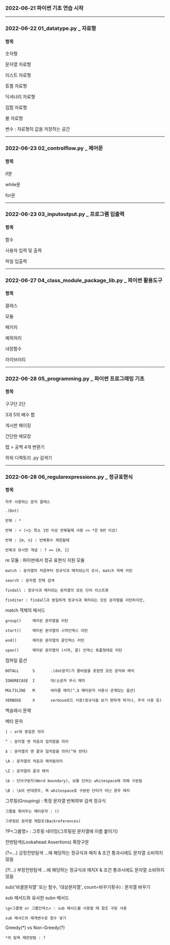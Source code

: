 ### 2022-06-21 파이썬 기초 연습 시작

---

### 2022-06-22 01_datatype.py _ 자료형

#### 항목
숫자형

문자열 자료형

리스트 자료형

튜플 자료형

딕셔너리 자료형

집합 자료형

불 자료형

변수 : 자료형의 값을 저장하는 공간

---

### 2022-06-23 02_controlflow.py _ 제어문

#### 항목
if문

while문

for문

---

### 2022-06-23 03_inputoutput.py _ 프로그램 입출력

#### 항목
함수

사용자 입력 및 출력

파일 입출력

---

### 2022-06-27 04_class_module_package_lib.py _ 파이썬 활용도구

#### 항목
클래스

모듈

패키지

예외처리

내장함수

라이브러리

---

### 2022-06-28 05_programming.py _ 파이썬 프로그래밍 기초

#### 항목
구구단 2단

3과 5의 배수 합

게시판 페이징

간단한 메모장

탭 > 공백 4개 변환기

하위 디렉토리 .py 검색기

---

### 2022-06-28 06_regularexpressions.py _ 정규표현식

#### 항목

	자주 사용하는 문자 클래스

	.(Dot)
		
	반복 : *

	반복 : + (+는 최소 1번 이상 반복될때 사용 <> *은 0번 이상)

	반복 : {m, n} : 반복횟수 제한할때

	반복과 유사한 개념 : ? == {0, 1}

re 모듈 : 파이썬에서 정규 표현식 지원 모듈

	match : 문자열의 처음부터 정규식과 매치되는지 조사, match 객체 리턴

	search : 문자열 전체 검색

	findall : 정규식과 매치되는 문자열의 모든 단어 리스트화

	finditer : findall과 동일하게 정규식과 매치되는 모든 문자열을 리턴하지만,

match 객체의 메서드

	group()     매치된 문자열을 리턴
	
	start()     매치된 문자열의 시작인덱스 리턴
	
	end()       매치된 문자열의 끝인덱스 리턴
	
	span()      매치된 문자열의 (시작, 끝) 인덱스 튜플형태로 리턴
	
컴파일 옵션

	DOTALL      S       .(dot문자)가 줄바꿈을 포함한 모든 문자와 매치
	
	IGNORECASE  I       대/소문자 무시 매치
	
	MULTILINE   M       여러줄 매치(^,$ 메타문자 사용시 관계있는 옵션)
	
	VERBOSE     X       verbose모드 사용(정규식을 보기 편하게 하거나, 주석 사용 등)

백슬래시 문제

메타 문자

	| : or와 동일한 의미

	^ : 문자열 맨 처음과 일치함을 의미
	
	$ : 문자열의 맨 끝과 일치함을 의미(^와 반대)
	 
	\A : 문자열의 처음과 매치됨의미
	
	\Z : 문자열의 끝과 매치
	
	\b : 단어구분자(Word boundary), 보통 단어는 whitespace에 의해 구분됨
	
	\B : \b의 반대경우, 즉 whitespace로 구분된 단어가 아닌 경우 매치
	
그루핑(Grouping) : 특정 문자열 반복여부 검색 정규식
	
    그룹을 묶어주는 메타문자 : ()
	
	그루핑된 문자열 재참조(Backreferences)
	
?P<그룹명> : 그루핑 네이밍(그루핑된 문자열에 이름 붙이기)

전방탐색(Lookahead Assertions) 확장구문

(?=...)     긍정전방탐색    ...에 해당하는 정규식과 매치 & 조건 통과시에도 문자열 소비하지 않음

(?!...)     부정전방탐색    ...에 해당하는 정규식과 매치X & 조건 통과시에도 문자열 소비하지 않음

sub('바꿀문자열' 또는 함수, '대상문자열', count=바꾸기횟수) : 문자열 바꾸기

sub 메서드와 유사한 subn 메서드

	\g<그룹명 or 그룹인덱스> : sub 메서드를 사용할 때 참조 구문 사용

	sub 메서드의 매개변수로 함수 넣기

Greedy(*) vs Non-Greedy(?)

    *의 탐욕 제한방법 : ?